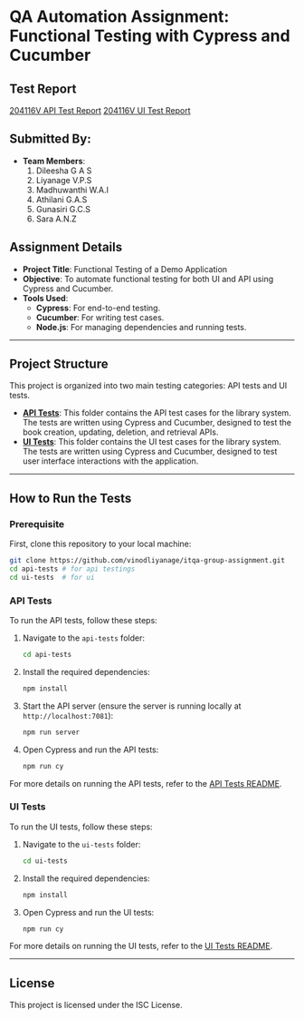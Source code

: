 # QA Automation Assignment: Functional Testing with Cypress and Cucumber

## Test Report

[204116V API Test Report](https://vinodliyanage.github.io/itqa-group-assignment/204116V/api-test/book-create/index.html)
[204116V UI Test Report](https://vinodliyanage.github.io/itqa-group-assignment/204116V/ui-test/pim/index.html)


## Submitted By:
- **Team Members**:
  1. Dileesha G A S
  2. Liyanage V.P.S
  3. Madhuwanthi W.A.I 
  4. Athilani G.A.S
  5. Gunasiri G.C.S
  6. Sara A.N.Z

## Assignment Details
- **Project Title**: Functional Testing of a Demo Application
- **Objective**: To automate functional testing for both UI and API using Cypress and Cucumber.
- **Tools Used**:
  - **Cypress**: For end-to-end testing.
  - **Cucumber**: For writing test cases.
  - **Node.js**: For managing dependencies and running tests.

---

## Project Structure

This project is organized into two main testing categories: API tests and UI tests.

- **[API Tests](./api-tests/)**: This folder contains the API test cases for the library system. The tests are written using Cypress and Cucumber, designed to test the book creation, updating, deletion, and retrieval APIs.
- **[UI Tests](./ui-tests/)**: This folder contains the UI test cases for the library system. The tests are written using Cypress and Cucumber, designed to test user interface interactions with the application.

---

## How to Run the Tests

### Prerequisite

First, clone this repository to your local machine:

```bash
git clone https://github.com/vinodliyanage/itqa-group-assignment.git
cd api-tests # for api testings
cd ui-tests  # for ui
```

### API Tests

To run the API tests, follow these steps:

1. Navigate to the `api-tests` folder:

   ```bash
   cd api-tests
   ```

2. Install the required dependencies:

   ```bash
   npm install
   ```

3. Start the API server (ensure the server is running locally at `http://localhost:7081`):

   ```bash
   npm run server
   ```

4. Open Cypress and run the API tests:

   ```bash
   npm run cy
   ```

For more details on running the API tests, refer to the [API Tests README](./api-tests/README.md).

### UI Tests

To run the UI tests, follow these steps:

1. Navigate to the `ui-tests` folder:

   ```bash
   cd ui-tests
   ```

2. Install the required dependencies:

   ```bash
   npm install
   ```

3. Open Cypress and run the UI tests:

   ```bash
   npm run cy
   ```

For more details on running the UI tests, refer to the [UI Tests README](./ui-tests/README.md).

---

## License

This project is licensed under the ISC License.

